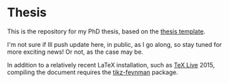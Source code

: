 Thesis
======

This is the repository for my PhD thesis, based on the [thesis 
template](https://github.com/alexpearce/thesistemplate).

I'm not sure if Ill push update here, in public, as I go along, so stay tuned 
for more exciting news!
Or not, as the case may be.

In addition to a relatively recent LaTeX installation, such as [TeX 
Live][texlive] 2015, compiling the document requires the 
[tikz-feynman][tikz-feynman] package.

[texlive]: https://www.tug.org/texlive/
[tikz-feynman]: https://jpellis.me/projects/tikz-feynman/
